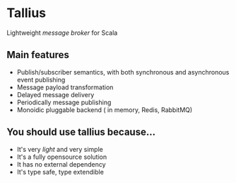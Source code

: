 # Tallius
Lightweight *message broker* for Scala


## Main features
- Publish/subscriber semantics, with both synchronous and asynchronous event publishing
- Message payload transformation
- Delayed message delivery
- Periodically message publishing
- Monoidic pluggable backend ( in memory, Redis, RabbitMQ)

## You should use tallius because...
- It's very *light* and very simple
- It's a fully opensource solution
- It has no external dependency
- It's type safe, type extendible
